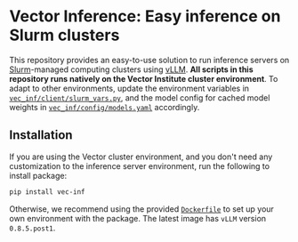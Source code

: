 # Vector Inference: Easy inference on Slurm clusters

This repository provides an easy-to-use solution to run inference servers on [Slurm](https://slurm.schedmd.com/overview.html)-managed computing clusters using [vLLM](https://docs.vllm.ai/en/latest/). **All scripts in this repository runs natively on the Vector Institute cluster environment**. To adapt to other environments, update the environment variables in [`vec_inf/client/slurm_vars.py`](https://github.com/VectorInstitute/vector-inference/blob/main/vec_inf/client/slurm_vars.py), and the model config for cached model weights in [`vec_inf/config/models.yaml`](https://github.com/VectorInstitute/vector-inference/blob/main/vec_inf/config/models.yaml) accordingly.

## Installation

If you are using the Vector cluster environment, and you don't need any customization to the inference server environment, run the following to install package:

```bash
pip install vec-inf
```

Otherwise, we recommend using the provided [`Dockerfile`](https://github.com/VectorInstitute/vector-inference/blob/main/Dockerfile) to set up your own environment with the package. The latest image has `vLLM` version `0.8.5.post1`.
